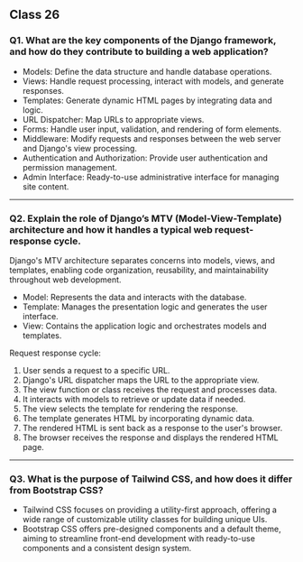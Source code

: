 ## Class 26

### Q1. What are the key components of the Django framework, and how do they contribute to building a web application?



+ Models: Define the data structure and handle database operations.
+ Views: Handle request processing, interact with models, and generate responses.
+ Templates: Generate dynamic HTML pages by integrating data and logic.
+ URL Dispatcher: Map URLs to appropriate views.
+ Forms: Handle user input, validation, and rendering of form elements.
+ Middleware: Modify requests and responses between the web server and Django's view processing.
+ Authentication and Authorization: Provide user authentication and permission management.
+ Admin Interface: Ready-to-use administrative interface for managing site content.

---

### Q2. Explain the role of Django’s MTV (Model-View-Template) architecture and how it handles a typical web request-response cycle.

Django's MTV architecture separates concerns into models, views, and templates, enabling code organization, reusability, and maintainability throughout web development.

+ Model: Represents the data and interacts with the database.
+ Template: Manages the presentation logic and generates the user interface.
+ View: Contains the application logic and orchestrates models and templates.

Request response cycle:

1. User sends a request to a specific URL.
2. Django's URL dispatcher maps the URL to the appropriate view.
3. The view function or class receives the request and processes data.
4. It interacts with models to retrieve or update data if needed.
5. The view selects the template for rendering the response.
6. The template generates HTML by incorporating dynamic data.
7. The rendered HTML is sent back as a response to the user's browser.
8. The browser receives the response and displays the rendered HTML page.

---

### Q3. What is the purpose of Tailwind CSS, and how does it differ from Bootstrap CSS?

+ Tailwind CSS focuses on providing a utility-first approach, offering a wide range of customizable utility classes for building unique UIs.
+ Bootstrap CSS offers pre-designed components and a default theme, aiming to streamline front-end development with ready-to-use components and a consistent design system.




